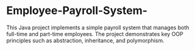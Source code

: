 # Employee-Payroll-System-
This Java project implements a simple payroll system that manages both full-time and part-time employees. The project demonstrates key OOP principles such as abstraction, inheritance, and polymorphism.
